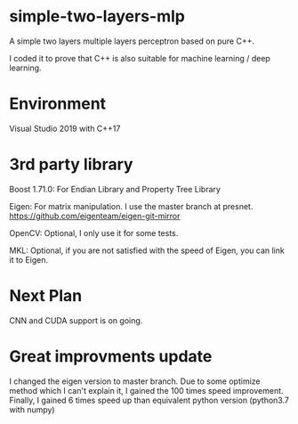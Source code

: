 # simple-two-layers-mlp
A simple two layers multiple layers perceptron based on pure C++.

I coded it to prove that C++ is also suitable for machine learning / deep learning.

# Environment
Visual Studio 2019 with C++17
# 3rd party library
Boost 1.71.0: For Endian Library and Property Tree Library

Eigen: For matrix manipulation. I use the master branch at presnet. https://github.com/eigenteam/eigen-git-mirror

OpenCV: Optional, I only use it for some tests.

MKL: Optional, if you are not satisfied with the speed of Eigen, you can link it to Eigen.

# Next Plan
CNN and CUDA support is on going.

# Great improvments update
I changed the eigen version to master branch.
Due to some optimize method which I can't explain it, I gained the 100 times speed improvement.
Finally, I gained 6 times speed up than equivalent python version (python3.7 with numpy)